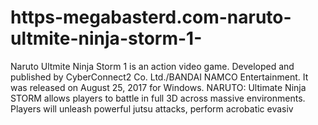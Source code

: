 # https-megabasterd.com-naruto-ultmite-ninja-storm-1-
Naruto Ultmite Ninja Storm 1 is an action video game. Developed and published by CyberConnect2 Co. Ltd./BANDAI NAMCO Entertainment. It was released on August 25, 2017 for Windows. NARUTO: Ultimate Ninja STORM allows players to battle in full 3D across massive environments. Players will unleash powerful jutsu attacks, perform acrobatic evasiv
